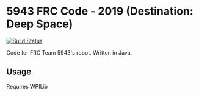 # 5943 FRC Code - 2019 (Destination: Deep Space)
[![Build Status](https://dev.azure.com/thebadnewsgears5943/FRC-2019/_apis/build/status/FRC%202019%20CI?branchName=master)](https://dev.azure.com/thebadnewsgears5943/FRC-2019/_build/latest?definitionId=6&branchName=master)

Code for FRC Team 5943's robot. Written in Java.
## Usage
Requires WPILib
